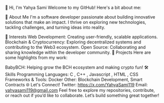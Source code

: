 👋 Hi, I'm Yahya Sami
Welcome to my GitHub! Here's a bit about me:

🚀 About Me
I'm a software developer passionate about building innovative solutions that make an impact. I thrive on exploring new technologies, tackling challenges, and turning ideas into reality.

🌟 Interests
Web Development: Creating user-friendly, scalable applications.
Blockchain & Cryptocurrency: Exploring decentralized systems and contributing to the Web3 ecosystem.
Open Source: Collaborating and sharing knowledge within the developer community.
📂 Projects
Here are some highlights from my work:


BabyBCH: Helping grow the BCH ecosystem and making crypto fun!
🛠 Skills
Programming Languages: C , C++ , Javascript , HTML , CSS
Frameworks & Tools: Docker
Other: Blockchain Development, Smart Contracts
🌐 Let's Connect!
Twitter: https://x.com/YahyaSami119
Email: yahyasami119@gmail.com
Feel free to explore my repositories, contribute, or reach out if you’d like to collaborate. Let’s build something great together!
